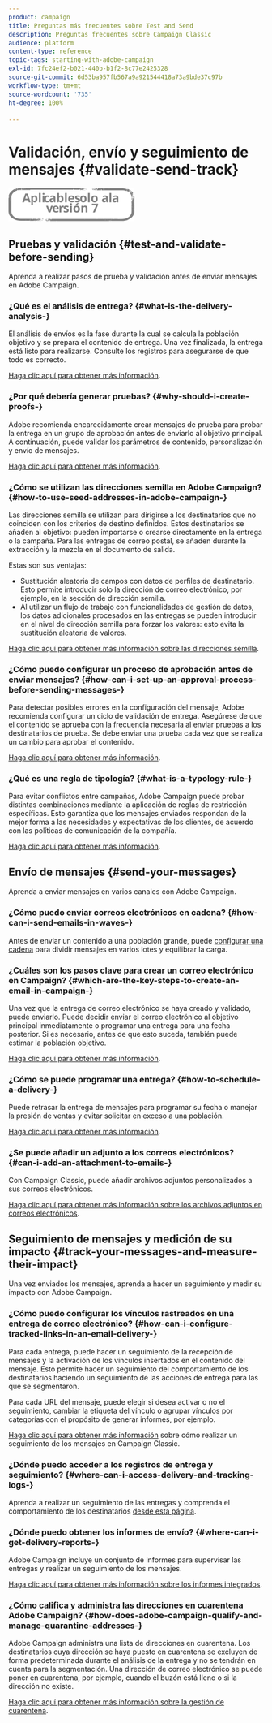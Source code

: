 ```yaml
---
product: campaign
title: Preguntas más frecuentes sobre Test and Send
description: Preguntas frecuentes sobre Campaign Classic
audience: platform
content-type: reference
topic-tags: starting-with-adobe-campaign
exl-id: 7fc24ef2-b021-440b-b1f2-8c77e2425328
source-git-commit: 6d53ba957fb567a9a921544418a73a9bde37c97b
workflow-type: tm+mt
source-wordcount: '735'
ht-degree: 100%

---
```


# Validación, envío y seguimiento de mensajes {#validate-send-track}

![](../../assets/v7-only.svg)

## Pruebas y validación {#test-and-validate-before-sending}

Aprenda a realizar pasos de prueba y validación antes de enviar mensajes en Adobe Campaign.

### ¿Qué es el análisis de entrega? {#what-is-the-delivery-analysis-}

El análisis de envíos es la fase durante la cual se calcula la población objetivo y se prepara el contenido de entrega. Una vez finalizada, la entrega está listo para realizarse. Consulte los registros para asegurarse de que todo es correcto.

[Haga clic aquí para obtener más información](../../delivery/using/steps-validating-the-delivery.md).

### ¿Por qué debería generar pruebas? {#why-should-i-create-proofs-}

Adobe recomienda encarecidamente crear mensajes de prueba para probar la entrega en un grupo de aprobación antes de enviarlo al objetivo principal. A continuación, puede validar los parámetros de contenido, personalización y envío de mensajes.

[Haga clic aquí para obtener más información](../../delivery/using/steps-validating-the-delivery.md#sending-a-proof).

### ¿Cómo se utilizan las direcciones semilla en Adobe Campaign? {#how-to-use-seed-addresses-in-adobe-campaign-}

Las direcciones semilla se utilizan para dirigirse a los destinatarios que no coinciden con los criterios de destino definidos. Estos destinatarios se añaden al objetivo: pueden importarse o crearse directamente en la entrega o la campaña. Para las entregas de correo postal, se añaden durante la extracción y la mezcla en el documento de salida.

Estas son sus ventajas:

* Sustitución aleatoria de campos con datos de perfiles de destinatario. Esto permite introducir solo la dirección de correo electrónico, por ejemplo, en la sección de dirección semilla.
* Al utilizar un flujo de trabajo con funcionalidades de gestión de datos, los datos adicionales procesados en las entregas se pueden introducir en el nivel de dirección semilla para forzar los valores: esto evita la sustitución aleatoria de valores.

[Haga clic aquí para obtener más información sobre las direcciones semilla](../../delivery/using/about-seed-addresses.md).

### ¿Cómo puedo configurar un proceso de aprobación antes de enviar mensajes? {#how-can-i-set-up-an-approval-process-before-sending-messages-}

Para detectar posibles errores en la configuración del mensaje, Adobe recomienda configurar un ciclo de validación de entrega. Asegúrese de que el contenido se aprueba con la frecuencia necesaria al enviar pruebas a los destinatarios de prueba. Se debe enviar una prueba cada vez que se realiza un cambio para aprobar el contenido.

[Haga clic aquí para obtener más información](../../delivery/using/steps-validating-the-delivery.md#sending-a-proof).

### ¿Qué es una regla de tipología? {#what-is-a-typology-rule-}

Para evitar conflictos entre campañas, Adobe Campaign puede probar distintas combinaciones mediante la aplicación de reglas de restricción específicas. Esto garantiza que los mensajes enviados respondan de la mejor forma a las necesidades y expectativas de los clientes, de acuerdo con las políticas de comunicación de la compañía.

[Haga clic aquí para obtener más información](../../campaign-opt/using/about-campaign-typologies.md).

## Envío de mensajes {#send-your-messages}

Aprenda a enviar mensajes en varios canales con Adobe Campaign.

### ¿Cómo puedo enviar correos electrónicos en cadena?  {#how-can-i-send-emails-in-waves-}

Antes de enviar un contenido a una población grande, puede [configurar una cadena](../../delivery/using/steps-sending-the-delivery.md#sending-using-multiple-waves) para dividir mensajes en varios lotes y equilibrar la carga.

### ¿Cuáles son los pasos clave para crear un correo electrónico en Campaign? {#which-are-the-key-steps-to-create-an-email-in-campaign-}

Una vez que la entrega de correo electrónico se haya creado y validado, puede enviarlo. Puede decidir enviar el correo electrónico al objetivo principal inmediatamente o programar una entrega para una fecha posterior. Si es necesario, antes de que esto suceda, también puede estimar la población objetivo.

[Haga clic aquí para obtener más información](../../delivery/using/steps-validating-the-delivery.md#sending-a-proof).

### ¿Cómo se puede programar una entrega? {#how-to-schedule-a-delivery-}

Puede retrasar la entrega de mensajes para programar su fecha o manejar la presión de ventas y evitar solicitar en exceso a una población.

[Haga clic aquí para obtener más información](../../delivery/using/steps-sending-the-delivery.md#scheduling-the-delivery-sending).

### ¿Se puede añadir un adjunto a los correos electrónicos? {#can-i-add-an-attachment-to-emails-}

Con Campaign Classic, puede añadir archivos adjuntos personalizados a sus correos electrónicos.

[Haga clic aquí para obtener más información sobre los archivos adjuntos en correos electrónicos](../../delivery/using/attaching-files.md).

## Seguimiento de mensajes y medición de su impacto {#track-your-messages-and-measure-their-impact}

Una vez enviados los mensajes, aprenda a hacer un seguimiento y medir su impacto con Adobe Campaign.

### ¿Cómo puedo configurar los vínculos rastreados en una entrega de correo electrónico? {#how-can-i-configure-tracked-links-in-an-email-delivery-}

Para cada entrega, puede hacer un seguimiento de la recepción de mensajes y la activación de los vínculos insertados en el contenido del mensaje. Esto permite hacer un seguimiento del comportamiento de los destinatarios haciendo un seguimiento de las acciones de entrega para las que se segmentaron.

Para cada URL del mensaje, puede elegir si desea activar o no el seguimiento, cambiar la etiqueta del vínculo o agrupar vínculos por categorías con el propósito de generar informes, por ejemplo.

[Haga clic aquí para obtener más información](../../delivery/using/about-message-tracking.md) sobre cómo realizar un seguimiento de los mensajes en Campaign Classic.

### ¿Dónde puedo acceder a los registros de entrega y seguimiento? {#where-can-i-access-delivery-and-tracking-logs-}

Aprenda a realizar un seguimiento de las entregas y comprenda el comportamiento de los destinatarios [desde esta página](../../delivery/using/delivery-dashboard.md).

### ¿Dónde puedo obtener los informes de envío? {#where-can-i-get-delivery-reports-}

Adobe Campaign incluye un conjunto de informes para supervisar las entregas y realizar un seguimiento de los mensajes.

[Haga clic aquí para obtener más información sobre los informes integrados](../../reporting/using/delivery-reports.md).

### ¿Cómo califica y administra las direcciones en cuarentena Adobe Campaign? {#how-does-adobe-campaign-qualify-and-manage-quarantine-addresses-}

Adobe Campaign administra una lista de direcciones en cuarentena. Los destinatarios cuya dirección se haya puesto en cuarentena se excluyen de forma predeterminada durante el análisis de la entrega y no se tendrán en cuenta para la segmentación. Una dirección de correo electrónico se puede poner en cuarentena, por ejemplo, cuando el buzón está lleno o si la dirección no existe.

[Haga clic aquí para obtener más información sobre la gestión de cuarentena](../../delivery/using/understanding-quarantine-management.md).
